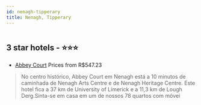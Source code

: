 ```yaml
---
id: nenagh-tipperary
title: Nenagh, Tipperary
---
```


<center><img src="https://i.travelapi.com/hotels/1000000/920000/919400/919363/e183e18e_z.jpg" alt="" /></center>


##  3 star hotels - ⭐️⭐️⭐️

-    [Abbey Court](https://www.hurb.com/br/aud/https://www.hurb.com/br/hotels/nenagh/abbey-court-HT-SQXO?cmp=18055) Prices from R$547.23
   > No centro histórico, Abbey Court em Nenagh está a 10 minutos de caminhada de Nenagh Arts Centre e de Nenagh Heritage Centre.  Este hotel fica a 37 km de University of Limerick e a 11,3 km de Lough Derg.Sinta-se em casa em um de nossos 78 quartos com móvei
